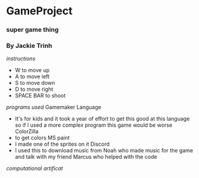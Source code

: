 # GameProject
### super game thing 
### By Jackie Trinh

*instructions*
* W to move up
* A to move left
* S to move down
* D to move right 
* SPACE BAR to shoot 

*programs used*
Gamemaker Language 
* It's for kids and it took a year of effort to get this good at this language so if I used a more complex program this game would be worse 
ColorZilla
* to get colors 
MS paint 
* I made one of the sprites on it 
Discord 
* I used this to download music from Noah who made music for the game and talk with my friend Marcus who helped with the code 

*computational artificat*

